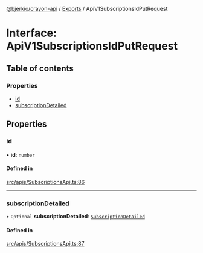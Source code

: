 [@bjerkio/crayon-api](../README.md) / [Exports](../modules.md) / ApiV1SubscriptionsIdPutRequest

# Interface: ApiV1SubscriptionsIdPutRequest

## Table of contents

### Properties

- [id](ApiV1SubscriptionsIdPutRequest.md#id)
- [subscriptionDetailed](ApiV1SubscriptionsIdPutRequest.md#subscriptiondetailed)

## Properties

### id

• **id**: `number`

#### Defined in

[src/apis/SubscriptionsApi.ts:86](https://github.com/bjerkio/crayon-api-js/blob/22cd66d/src/apis/SubscriptionsApi.ts#L86)

___

### subscriptionDetailed

• `Optional` **subscriptionDetailed**: [`SubscriptionDetailed`](SubscriptionDetailed.md)

#### Defined in

[src/apis/SubscriptionsApi.ts:87](https://github.com/bjerkio/crayon-api-js/blob/22cd66d/src/apis/SubscriptionsApi.ts#L87)
